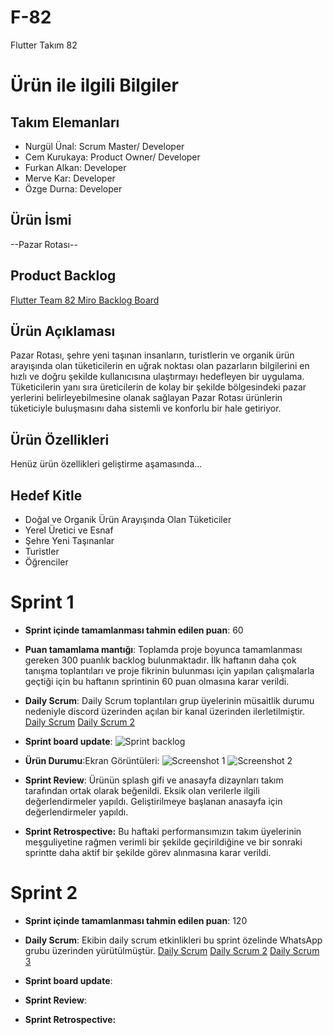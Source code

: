 # **F-82**

Flutter Takım 82

# Ürün ile ilgili Bilgiler

## Takım Elemanları
- Nurgül Ünal: Scrum Master/ Developer
- Cem Kurukaya: Product Owner/ Developer
- Furkan Alkan: Developer
- Merve Kar: Developer
- Özge Durna: Developer

## Ürün İsmi

--Pazar Rotası--

## Product Backlog
[Flutter Team 82 Miro Backlog Board](https://miro.com/app/board/uXjVM9styvM=/)
## Ürün Açıklaması

Pazar Rotası, şehre yeni taşınan insanların, turistlerin ve organik ürün arayışında olan tüketicilerin en uğrak noktası olan pazarların bilgilerini en hızlı ve doğru şekilde kullanıcısına ulaştırmayı hedefleyen bir uygulama. Tüketicilerin yanı sıra üreticilerin de kolay bir şekilde bölgesindeki pazar yerlerini belirleyebilmesine olanak sağlayan Pazar Rotası ürünlerin tüketiciyle buluşmasını daha sistemli ve konforlu bir hale getiriyor. 

## Ürün Özellikleri

Henüz ürün özellikleri geliştirme aşamasında...

## Hedef Kitle

- Doğal ve Organik Ürün Arayışında Olan Tüketiciler
- Yerel Üretici ve Esnaf
- Şehre Yeni Taşınanlar
- Turistler
- Öğrenciler
  

# Sprint 1
- **Sprint içinde tamamlanması tahmin edilen puan**: 60

- **Puan tamamlama mantığı**: Toplamda proje boyunca tamamlanması gereken 300 puanlık backlog bulunmaktadır. İlk haftanın daha çok tanışma toplantıları ve proje fikrinin bulunması için yapılan çalışmalarla geçtiği için bu haftanın sprintinin 60 puan olmasına karar verildi.

- **Daily Scrum**: Daily Scrum toplantıları grup üyelerinin müsaitlik durumu nedeniyle discord üzerinden açılan bir kanal üzerinden ilerletilmiştir. 
[Daily Scrum](https://github.com/nurglnal/Bazaar-App-Project/blob/main/ProjectManagement/daily-scrum-1.jpg)
[Daily Scrum 2](https://github.com/nurglnal/Bazaar-App-Project/blob/main/ProjectManagement/daily-scrum-2.jpg)


- **Sprint board update**:
![Sprint backlog](https://github.com/nurglnal/Bazaar-App-Project/blob/main/ProjectManagement/backlog1.jpg)

- **Ürün Durumu**:Ekran Görüntüleri:
  ![Screenshot 1](https://github.com/nurglnal/Bazaar-App-Project/blob/main/ProjectManagement/PazarRotas%C4%B1-screenshot-1.png)
  ![Screenshot 2](https://github.com/nurglnal/Bazaar-App-Project/blob/main/ProjectManagement/PazarRotas%C4%B1-screenshot-2.png)

- **Sprint Review**: Ürünün splash gifi ve anasayfa dizaynları takım tarafından ortak olarak beğenildi. Eksik olan verilerle ilgili değerlendirmeler yapıldı. Geliştirilmeye başlanan anasayfa için değerlendirmeler yapıldı.
- **Sprint Retrospective:** Bu haftaki performansımızın takım üyelerinin meşguliyetine rağmen verimli bir şekilde geçirildiğine ve bir sonraki sprintte daha aktif bir şekilde görev alınmasına karar verildi.


# Sprint 2

- **Sprint içinde tamamlanması tahmin edilen puan**: 120

- **Daily Scrum**: Ekibin daily scrum etkinlikleri bu sprint özelinde WhatsApp grubu üzerinden yürütülmüştür.
[Daily Scrum](https://github.com/nurglnal/Bazaar-App-Project/blob/main/ProjectManagement/DailyScrum1.1Sprint2.jpg)
[Daily Scrum 2](https://github.com/nurglnal/Bazaar-App-Project/blob/main/ProjectManagement/DailyScrum1.2Sprint2.jpg)
[Daily Scrum 3](https://github.com/nurglnal/Bazaar-App-Project/blob/main/ProjectManagement/DailyScrum1.3Sprint2.jpg)

- **Sprint board update**:

- **Sprint Review**: 
  
- **Sprint Retrospective:**
